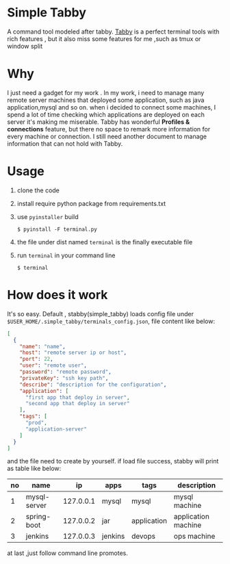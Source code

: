 # Simple Tabby

A command tool modeled after tabby. [Tabby](https://github.com/Eugeny/tabby) is a perfect terminal tools with rich features , but it also miss some features for me ,such as tmux or window
split 

# Why

I just need a gadget for my work . In my work, i need to manage many remote server machines that deployed some application, such as java application,mysql and so on.
when i decided to connect some machines, I spend a lot of time checking which applications are deployed on each server
it's making me miserable. Tabby has wonderful **Profiles & connections** feature, but there no space to remark more information
for every machine or connection. I still need another document to manage information that can not hold with Tabby.

# Usage

1. clone the code
2. install require python package from requirements.txt
3. use `pyinstaller` build

    ```shell
    $ pyinstall -F terminal.py
    ```

4. the file under dist named `terminal` is the finally executable file
5. run `terminal` in your command line

    ```shell
    $ terminal 
    ```

# How does it work

It's so easy. Default , stabby(simple_tabby) loads config file under `$USER_HOME/.simple_tabby/terminals_config.json`, file content like below:

```json
[
  {
    "name": "name",
    "host": "remote server ip or host",
    "port": 22,
    "user": "remote user",
    "password": "remote password",
    "privateKey": "ssh key path",
    "describe": "description for the configuration",
    "application": [
      "first app that deploy in server",
      "second app that deploy in server"
    ],
    "tags": [
      "prod",
      "application-server"
    ]
  }
]
```

and the file need to create by yourself. if load file success, stabby will print as table like below:

| no  | name         | ip        | apps    | tags        | description         |
|-----|--------------|-----------|---------|-------------|---------------------|
| 1   | mysql-server | 127.0.0.1 | mysql   | mysql       | mysql machine       |
| 2   | spring-boot  | 127.0.0.2 | jar     | application | application machine |
| 3   | jenkins      | 127.0.0.3 | jenkins | devops      | ops machine         |

at last ,just follow command line promotes.
